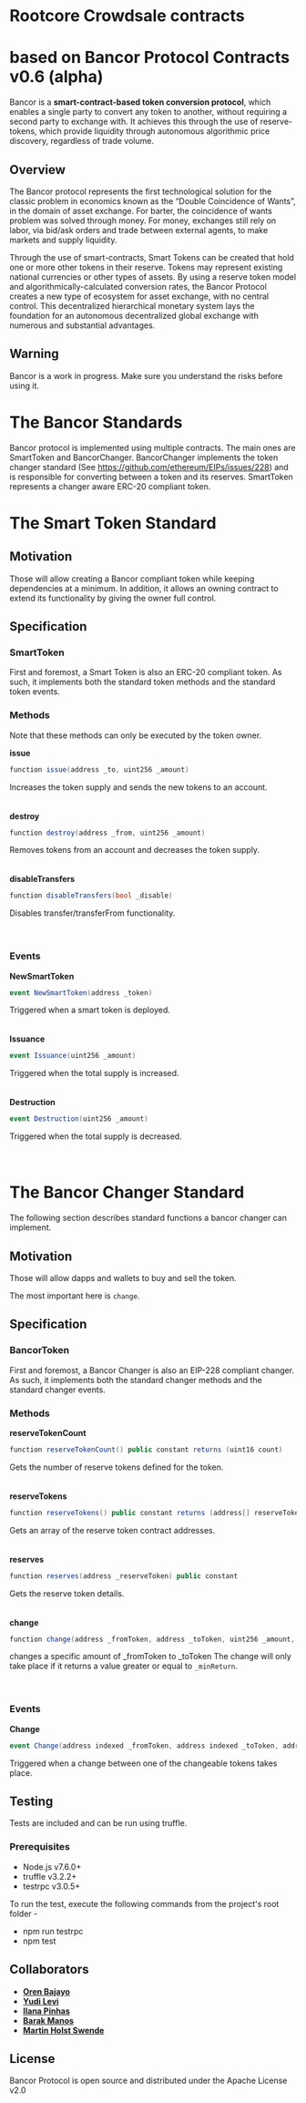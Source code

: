 ﻿# Rootcore Crowdsale contracts 
# based on Bancor Protocol Contracts v0.6 (alpha)
Bancor is a **smart-contract-based token conversion protocol**, which enables a single party to convert any 
token to another, without requiring a second party to exchange with. It achieves this through the use of 
reserve-tokens, which provide liquidity through autonomous algorithmic price discovery, regardless of trade volume.

## Overview
The Bancor protocol represents the first technological solution for the classic problem in economics known as the “Double Coincidence of Wants”, in the domain of asset exchange. For barter, the coincidence of wants problem was solved through money. For money, exchanges still rely on labor, via bid/ask orders and trade between external agents, to make markets and supply liquidity. 

Through the use of smart-contracts, Smart Tokens can be created that hold one or more other tokens in their reserve. Tokens may represent existing national currencies or other types of assets. By using a reserve token model and algorithmically-calculated conversion rates, the Bancor Protocol creates a new type of ecosystem for asset exchange, with no central control. This decentralized hierarchical monetary system lays the foundation for an autonomous decentralized global exchange with numerous and substantial advantages.

## Warning

Bancor is a work in progress. Make sure you understand the risks before using it.

# The Bancor Standards

Bancor protocol is implemented using multiple contracts. The main ones are SmartToken and BancorChanger.
BancorChanger implements the token changer standard (See https://github.com/ethereum/EIPs/issues/228) and is responsible for converting between a token and its reserves.
SmartToken represents a changer aware ERC-20 compliant token.

# The Smart Token Standard

## Motivation

Those will allow creating a Bancor compliant token while keeping dependencies at a minimum.
In addition, it allows an owning contract to extend its functionality by giving the owner full control.

## Specification

### SmartToken

First and foremost, a Smart Token is also an ERC-20 compliant token.
As such, it implements both the standard token methods and the standard token events.

### Methods

Note that these methods can only be executed by the token owner.

**issue**
```cs
function issue(address _to, uint256 _amount)
```
Increases the token supply and sends the new tokens to an account.
<br>
<br>
<br>
**destroy**
```cs
function destroy(address _from, uint256 _amount)
```
Removes tokens from an account and decreases the token supply.
<br>
<br>
<br>
**disableTransfers**
```cs
function disableTransfers(bool _disable)
```
Disables transfer/transferFrom functionality.
<br>
<br>
<br>
### Events

**NewSmartToken**
```cs
event NewSmartToken(address _token)
```
Triggered when a smart token is deployed.
<br>
<br>
<br>
**Issuance**
```cs
event Issuance(uint256 _amount)
```
Triggered when the total supply is increased.
<br>
<br>
<br>
**Destruction**
```cs
event Destruction(uint256 _amount)
```
Triggered when the total supply is decreased.
<br>
<br>
<br>

# The Bancor Changer Standard

The following section describes standard functions a bancor changer can implement.

## Motivation

Those will allow dapps and wallets to buy and sell the token.

The most important here is `change`.

## Specification

### BancorToken

First and foremost, a Bancor Changer is also an EIP-228 compliant changer.
As such, it implements both the standard changer methods and the standard changer events.

### Methods

**reserveTokenCount**
```cs
function reserveTokenCount() public constant returns (uint16 count)
```
Gets the number of reserve tokens defined for the token.
<br>
<br>
<br>
**reserveTokens**
```cs
function reserveTokens() public constant returns (address[] reserveTokens)
```
Gets an array of the reserve token contract addresses.
<br>
<br>
<br>
**reserves**
```cs
function reserves(address _reserveToken) public constant
```
Gets the reserve token details.
<br>
<br>
<br>
**change**
```cs
function change(address _fromToken, address _toToken, uint256 _amount, uint256 _minReturn)
```
changes a specific amount of _fromToken to _toToken
The change will only take place if it returns a value greater or equal to `_minReturn`.
<br>
<br>
<br>

### Events

**Change**
```cs
event Change(address indexed _fromToken, address indexed _toToken, address indexed _trader, uint256 _amount, uint256 _return, uint256 _currentPriceN, uint256 _currentPriceD);
```
Triggered when a change between one of the changeable tokens takes place.

## Testing
Tests are included and can be run using truffle.

### Prerequisites
* Node.js v7.6.0+
* truffle v3.2.2+
* testrpc v3.0.5+

To run the test, execute the following commands from the project's root folder -
* npm run testrpc
* npm test

## Collaborators

* **[Oren Bajayo](https://github.com/bajayo)**
* **[Yudi Levi](https://github.com/yudilevi)**
* **[Ilana Pinhas](https://github.com/ilanapi)**
* **[Barak Manos](https://github.com/barakman)**
* **[Martin Holst Swende](https://github.com/holiman)**


## License

Bancor Protocol is open source and distributed under the Apache License v2.0
